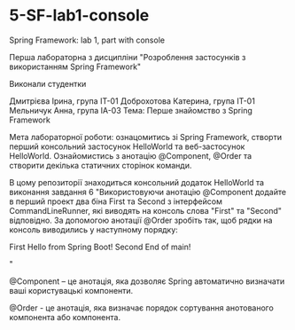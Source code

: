 # 5-SF-lab1-console
Spring Framework: lab 1, part with console

Перша лабораторна з дисципліни "Розроблення застосунків з використанням Spring Framework"

Виконали студентки

Дмитрієва Ірина, група ІТ-01
Доброхотова Катерина, група ІТ-01
Мельничук Анна, група ІА-03
Тема: Перше знайомство з Spring Framework

Мета лабораторної роботи: ознацомитись зі Spring Framework, створти перший консольний застосунок HelloWorld та веб-застосунок HelloWorld. Ознайомистись з анотацію @Component, @Order та створити декілька статичних сторінок команди.

В цому репозиторії знаходиться консольний додаток HelloWorld та виконання завдання 6 "Використовуючи анотацію @Component додайте в перший проект два біна First та Second з інтерфейсом CommandLineRunner, які виводять на консоль слова "First" та "Second" відповідно. За допомогою анотації @Order зробіть так, щоб рядки на консоль виводились у наступному порядку:

First Hello from Spring Boot! Second End of main!

"

@Component – це анотація, яка дозволяє Spring автоматично визначати ваші користувацькі компоненти.

@Order - це анотація, яка визначає порядок сортування анотованого компонента або компонента.
